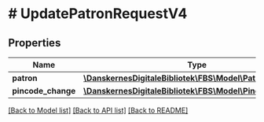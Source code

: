 # # UpdatePatronRequestV4

## Properties

Name | Type | Description | Notes
------------ | ------------- | ------------- | -------------
**patron** | [**\DanskernesDigitaleBibliotek\FBS\Model\PatronSettingsV4**](PatronSettingsV4.md) |  | [optional]
**pincode_change** | [**\DanskernesDigitaleBibliotek\FBS\Model\PincodeChange**](PincodeChange.md) |  | [optional]

[[Back to Model list]](../../README.md#models) [[Back to API list]](../../README.md#endpoints) [[Back to README]](../../README.md)
